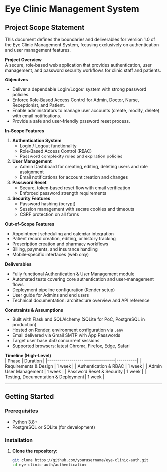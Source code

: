 # Eye Clinic Management System

## Project Scope Statement
This document defines the boundaries and deliverables for version 1.0 of the Eye Clinic Management System, focusing exclusively on authentication and user management features.

**Project Overview**  
A secure, role‑based web application that provides authentication, user management, and password security workflows for clinic staff and patients.

**Objectives**  
- Deliver a dependable Login/Logout system with strong password policies.  
- Enforce Role‑Based Access Control for Admin, Doctor, Nurse, Receptionist, and Patient.  
- Enable administrators to manage user accounts (create, modify, delete) with email notifications.  
- Provide a safe and user‑friendly password reset process.

**In‑Scope Features**  
1. **Authentication System**  
   - Login / Logout functionality  
   - Role‑Based Access Control (RBAC)  
   - Password complexity rules and expiration policies  
2. **User Management**  
   - Admin Dashboard for creating, editing, deleting users and role assignment  
   - Email notifications for account creation and changes  
3. **Password Reset**  
   - Secure, token‑based reset flow with email verification  
   - Enforced password strength requirements  
4. **Security Features**  
   - Password hashing (bcrypt)  
   - Session management with secure cookies and timeouts  
   - CSRF protection on all forms

**Out‑of‑Scope Features**  
- Appointment scheduling and calendar integration  
- Patient record creation, editing, or history tracking  
- Prescription creation and pharmacy workflows  
- Billing, payments, and insurance handling  
- Mobile‑specific interfaces (web only)

**Deliverables**  
- Fully functional Authentication & User Management module  
- Automated tests covering core authentication and user‑management flows  
- Deployment pipeline configuration (Render setup)  
- User guide for Admins and end users  
- Technical documentation: architecture overview and API reference

**Constraints & Assumptions**  
- Built with Flask and SQLAlchemy (SQLite for PoC, PostgreSQL in production)  
- Hosted on Render, environment configuration via `.env`  
- Email delivered via Gmail SMTP with App Passwords  
- Target user base ≤50 concurrent sessions  
- Supported browsers: latest Chrome, Firefox, Edge, Safari

**Timeline (High‑Level)**  
| Phase                            | Duration |
|----------------------------------|----------|
| Requirements & Design            | 1 week   |
| Authentication & RBAC            | 1 week   |
| Admin User Management            | 1 week   |
| Password Reset & Security        | 1 week   |
| Testing, Documentation & Deployment | 1 week |

---

## Getting Started

### Prerequisites
- Python 3.8+  
- PostgreSQL or SQLite (for development)

### Installation
1. **Clone the repository:**
   ```bash
   git clone https://github.com/yourusername/eye-clinic-auth.git
   cd eye-clinic-auth/authentication
